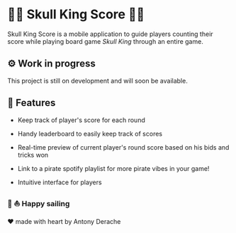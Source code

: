 # 🏴‍☠️ Skull King Score 🏴‍☠️

Skull King Score is a mobile application to guide players counting their score while playing board game _Skull King_ through an entire game.

## ⚙️ Work in progress

This project is still on development and will soon be available.

## 🚀 Features

- Keep track of player's score for each round

- Handy leaderboard to easily keep track of scores

- Real-time preview of current player's round score based on his bids and tricks won

- Link to a pirate spotify playlist for more pirate vibes in your game!

- Intuitive interface for players

### 🌊 ⛵ Happy sailing

❤️ made with heart by Antony Derache
